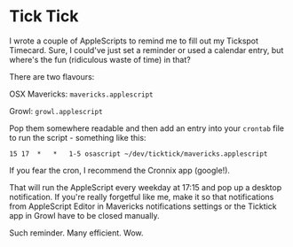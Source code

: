 # Tick Tick

I wrote a couple of AppleScripts to remind me to fill out my Tickspot Timecard. Sure, I could've just set a reminder or used a calendar entry, but where's the fun (ridiculous waste of time) in that?

There are two flavours:

OSX Mavericks: `mavericks.applescript`

Growl: `growl.applescript`

Pop them somewhere readable and then add an entry into your `crontab` file to run the script - something like this:

`15	17	*	*	1-5 osascript ~/dev/ticktick/mavericks.applescript`

If you fear the cron, I recommend the Cronnix app (google!).

That will run the AppleScript every weekday at 17:15 and pop up a desktop notification. If you're really forgetful like me, make it so that notifications from AppleScript Editor in Mavericks notifications settings or the Ticktick app in Growl have to be closed manually.

Such reminder. Many efficient. Wow.
